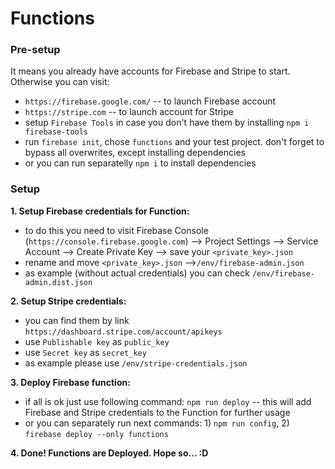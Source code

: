 # Functions

### Pre-setup

It means you already have accounts for Firebase and Stripe to start. 
Otherwise you can visit:
- `https://firebase.google.com/` -- to launch Firebase account
- `https://stripe.com` -- to launch account for Stripe
- setup `Firebase Tools` in case you don't have them by installing `npm i firebase-tools`
- run `firebase init`, chose `functions` and your test project. don't forget to bypass all overwrites, except installing dependencies
- or you can run separatelly ` npm i ` to install dependencies


### Setup

**1. Setup Firebase credentials for Function:**
- to do this you need to visit Firebase Console (`https://console.firebase.google.com`) --> Project Settings --> Service Account --> Create Private Key --> save your `<private_key>.json`
- rename and move `<private_key>.json` -->`/env/firebase-admin.json`
- as example (without actual credentials) you can check `/env/firebase-admin.dist.json`



**2. Setup Stripe credentials:**
- you can find them by link `https://dashboard.stripe.com/account/apikeys`
- use `Publishable key` as `public_key`
- use `Secret key` as `secret_key`
- as example please use `/env/stripe-credentials.json`



**3. Deploy Firebase function:**
- if all is ok just use following command: `npm run deploy` -- this will add Firebase and Stripe credentials to the Function for further usage
- or you can separately run next commands: 1) `npm run config`, 2) `firebase deploy --only functions`



**4. Done! Functions are Deployed. Hope so... :D**




 
